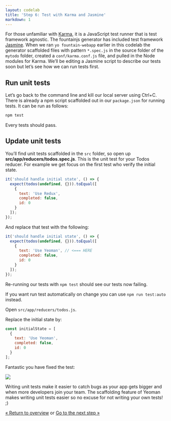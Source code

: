 ```yaml
---
layout: codelab
title: 'Step 6: Test with Karma and Jasmine'
markdown: 1
---
```


For those unfamiliar with [Karma](http://karma-runner.github.io), it is a JavaScript test runner that is test framework agnostic. The fountainjs generator has included test framework [Jasmine](http://jasmine.github.io/). When we ran `yo fountain-webapp` earlier in this codelab the generator scaffolded  files with pattern `*.spec.js` in the source folder of the `mytodo` folder, created a `conf/karma.conf.js` file, and pulled in the Node modules for Karma.  We’ll be editing a Jasmine script to describe our tests soon but let’s see how we can run tests first.

## Run unit tests

Let’s go back to the command line and kill our local server using <span class="keyboard">Ctrl</span>+<span class="keyboard">C</span>. There is already a npm script scaffolded out in our `package.json` for running tests. It can be run as follows:

```sh
npm test
```

Every tests should pass.

## Update unit tests

You’ll find unit tests scaffolded in the `src` folder, so open up **src/app/reducers/todos.spec.js**. This is the unit test for your Todos reducer. For example we get focus on the first test who verify the initial state.

```js
it('should handle initial state', () => {
  expect(todos(undefined, {})).toEqual([
    {
      text: 'Use Redux',
      completed: false,
      id: 0
    }
  ]);
});
```

And replace that test with the following:

```js
it('should handle initial state', () => {
  expect(todos(undefined, {})).toEqual([
    {
      text: 'Use Yeoman', // <=== HERE
      completed: false,
      id: 0
    }
  ]);
});
```

Re-running our tests with `npm test` should see our tests now failing.

<div class="note tip">

  <p>If you want run test automatically on change you can use <code>npm run test:auto</code> instead.</p>

</div>

Open `src/app/reducers/todos.js`.

Replace the initial state by:

```js
const initialState = [
  {
    text: 'Use Yeoman',
    completed: false,
    id: 0
  }
];
```

Fantastic you have fixed the test:

![](/assets/img/codelab/06_run_test.png)

Writing unit tests make it easier to catch bugs as your app gets bigger and when more developers join your team. The scaffolding feature of Yeoman makes writing unit tests easier so no excuse for not writing your own tests! ;)

<p class="codelab-paging">
  <a href="index.html#toc">&laquo; Return to overview</a>
  or
  <a href="local-storage.html">Go to the next step &raquo;</a>
</p>

